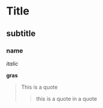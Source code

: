 # Title
## subtitle
### name

*italic*

**gras**

> This is a quote
>
> > this is a quote in a quote
